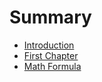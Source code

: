 # Summary

* [Introduction](README.md)
* [First Chapter](first_chapter.md)
* [Math Formula](/Markdown/MathsFormula.md)

